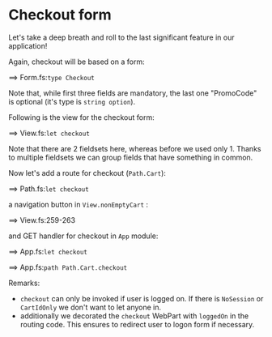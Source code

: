 # Checkout form

Let's take a deep breath and roll to the last significant feature in our application!

Again, checkout will be based on a form:

==> Form.fs:`type Checkout`

Note that, while first three fields are mandatory, the last one "PromoCode" is optional (it's type is `string option`).

Following is the view for the checkout form:

==> View.fs:`let checkout`

Note that there are 2 fieldsets here, whereas before we used only 1.
Thanks to multiple fieldsets we can group fields that have something in common.

Now let's add a route for checkout (`Path.Cart`):

==> Path.fs:`let checkout`

a navigation button in `View.nonEmptyCart` :

==> View.fs:259-263

and GET handler for checkout in `App` module:

==> App.fs:`let checkout`

==> App.fs:`path Path.Cart.checkout`

Remarks:

- `checkout` can only be invoked if user is logged on. If there is `NoSession` or `CartIdOnly` we don't want to let anyone in.
- additionally we decorated the `checkout` WebPart with `loggedOn` in the routing code. This ensures to redirect user to logon form if necessary.